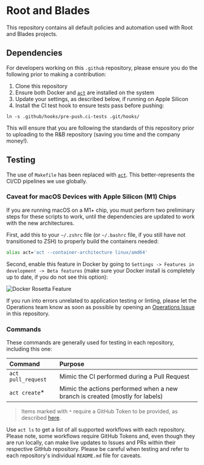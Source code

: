 # Root and Blades

This repository contains all default policies and automation used with Root and Blades projects.

## Dependencies

For developers working on this `.github` repository, please ensure you do the following prior to making a contribution:

1. Clone this repository
2. Ensure both Docker and [`act`][act] are installed on the system
3. Update your settings, as described below, if running on Apple Silicon
4. Install the CI test hook to ensure tests pass before pushing:

```shell
ln -s .github/hooks/pre-push.ci-tests .git/hooks/
```

This will ensure that you are following the standards of this repository prior to uploading to the R&B repository
(saving you time and the company money!).

## Testing

The use of `Makefile` has been replaced with [`act`][act]. This better-represents the CI/CD pipelines we use globally.

### Caveat for macOS Devices with Apple Silicon (M1) Chips

If you are running macOS on a M1+ chip, you must perform two preliminary steps for these scripts to work, until the
dependencies are updated to work with the new architectures.

First, add this to your `~/.zshrc` file (or `~/.bashrc` file, if you still have not transitioned to ZSH) to properly
build the containers needed:

```zsh
alias act='act --container-architecture linux/amd64'
```

Second, enable this feature in Docker by going to `Settings -> Features in development -> Beta features` (make sure your
Docker install is completely up to date, if you do not see this option):

![Docker Rosetta Feature][docker-rosetta]

If you run into errors unrelated to application testing or linting, please let the Operations team know as soon as
possible by opening an [Operations Issue][ops-issue] in this repository.

### Commands

These commands are generally used for testing in each repository, including this one:

| Command            | Purpose                                                                      |
| :----------------- | :--------------------------------------------------------------------------- |
| `act pull_request` | Mimic the CI performed during a Pull Request                                 |
| `act create`\*     | Mimic the actions performed when a new branch is created (mostly for labels) |

> Items marked with `*` require a GitHub Token to be provided, as described [here][act-token].

Use `act ls` to get a list of all supported workflows with each repository. Please note, some workflows require GitHub
Tokens and, even though they are run locally, can make live updates to Issues and PRs within their respective GitHub
repository. Please be careful when testing and refer to each repository's individual `README.md` file for caveats.

<!-- Link Repository -->

[act]: https://github.com/nektos/act
[act-token]: https://github.com/nektos/act#github_token
[docker-rosetta]: img/macos-m1-docker-settings.png
[ops-issue]: https://github.com/root-and-blades/.github/issues/new/choose
